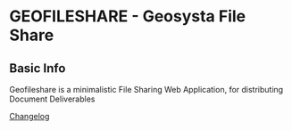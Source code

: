 # GEOFILESHARE - Geosysta File Share

## Basic Info
Geofileshare is a minimalistic File Sharing Web Application, for distributing Document Deliverables

[Changelog](CHANGELOG.md)
